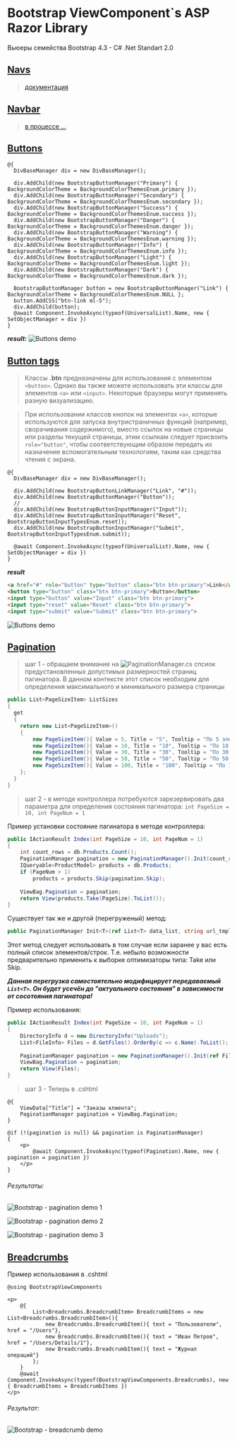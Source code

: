 # Bootstrap ViewComponent`s ASP Razor Library
Вьюеры семейства Bootstrap 4.3 - C# .Net Standart 2.0

## [Navs](https://getbootstrap.com/docs/4.3/components/navs/)
> [документация](https://github.com/badhitman/BootstrapViewComponentsRazorLibrary/tree/master/Components/bootstrap/navs)

## [Navbar](https://getbootstrap.com/docs/4.3/components/navbar/)
> [в процессе ...](https://github.com/badhitman/BootstrapViewComponentsRazorLibrary/tree/master/Components/bootstrap/navbar)

## [Buttons](https://getbootstrap.com/docs/4.3/components/buttons/)

```cshtml
@{
  DivBaseManager div = new DivBaseManager();

  div.AddChild(new BootstrapButtonManager("Primary") { BackgroundColorTheme = BackgroundColorThemesEnum.primary });
  div.AddChild(new BootstrapButtonManager("Secondary") { BackgroundColorTheme = BackgroundColorThemesEnum.secondary });
  div.AddChild(new BootstrapButtonManager("Success") { BackgroundColorTheme = BackgroundColorThemesEnum.success });
  div.AddChild(new BootstrapButtonManager("Danger") { BackgroundColorTheme = BackgroundColorThemesEnum.danger });
  div.AddChild(new BootstrapButtonManager("Warning") { BackgroundColorTheme = BackgroundColorThemesEnum.warning });
  div.AddChild(new BootstrapButtonManager("Info") { BackgroundColorTheme = BackgroundColorThemesEnum.info });
  div.AddChild(new BootstrapButtonManager("Light") { BackgroundColorTheme = BackgroundColorThemesEnum.light });
  div.AddChild(new BootstrapButtonManager("Dark") { BackgroundColorTheme = BackgroundColorThemesEnum.dark });

  BootstrapButtonManager button = new BootstrapButtonManager("Link") { BackgroundColorTheme = BackgroundColorThemesEnum.NULL };
  button.AddCSS("btn-link ml-5");
  div.AddChild(button);
  @await Component.InvokeAsync(typeof(UniversalList).Name, new { SetObjectManager = div })
}
```

***result:***
![Buttons demo](./demo/btn-demo.jpg)

## [Button tags](https://getbootstrap.com/docs/4.3/components/buttons/#button-tags)

> Классы **.btn** предназначены для использования с элементом `<button>`.
Однако вы также можете использовать эти классы для элементов `<a>` или `<input>`. Некоторые браузеры могут применять разную визуализацию.

> При использовании классов кнопок на элементах `<a>`, которые используются для запуска внутристраничных функций (например, сворачивания содержимого), 
вместо ссылок на новые страницы или разделы текущей страницы, этим ссылкам следует присвоить `role="button"`, 
чтобы соответствующим образом передать их назначение вспомогательным технологиям, таким как средства чтения с экрана.

```cshtml
@{
  DivBaseManager div = new DivBaseManager();

  div.AddChild(new BootstrapButtonLinkManager("Link", "#"));
  div.AddChild(new BootstrapButtonManager("Button"));
  //
  div.AddChild(new BootstrapButtonInputManager("Input"));
  div.AddChild(new BootstrapButtonInputManager("Reset", BootstrapButtonInputTypesEnum.reset));
  div.AddChild(new BootstrapButtonInputManager("Submit", BootstrapButtonInputTypesEnum.submit));

  @await Component.InvokeAsync(typeof(UniversalList).Name, new { SetObjectManager = div })
}
```
***result***
```html
<a href="#" role="button" type="button" class="btn btn-primary">Link</a>
<button type="button" class="btn btn-primary">Button</button>
<input type="button" value="Input" class="btn btn-primary">
<input type="reset" value="Reset" class="btn btn-primary">
<input type="submit" value="Submit" class="btn btn-primary">
```
![Buttons demo](./demo/btn-tags-demo.png)


## [Pagination](https://getbootstrap.com/docs/4.3/components/pagination/)

> шаг 1 - обращаем внимание на ![PaginationManager.cs](https://github.com/badhitman/BootstrapViewComponentsRazorLibrary/blob/master/Service/PaginationManager.cs) спсиок предустановленных допустимых размерностей страниц пагинатора.
В данном контексте этот список необходим для определения максимального и минимального размера страницы

```c#
public List<PageSizeItem> ListSizes
{
  get
  {
    return new List<PageSizeItem>()
    {
        new PageSizeItem(){ Value = 5, Title = "5", Tooltip = "По 5 элементов на странице" },
        new PageSizeItem(){ Value = 10, Title = "10", Tooltip = "По 10 элементов на странице" },
        new PageSizeItem(){ Value = 30, Title = "30", Tooltip = "По 30 элементов на странице" },
        new PageSizeItem(){ Value = 50, Title = "50", Tooltip = "По 50 элементов на странице" },
        new PageSizeItem(){ Value = 100, Title = "100", Tooltip = "По 100 элементов на странице" }
    };
  }
}
```

> шаг 2 - в методе контроллера потребуются зарезервировать два параметра для определения состояния пагинатора: `int PageSize = 10, int PageNum = 1`


Пример установки состояние пагинатора в методе контроллера:
```c#
public IActionResult Index(int PageSize = 10, int PageNum = 1)
{
	int count_rows = db.Products.Count();
	PaginationManager pagination = new PaginationManager().Init(count_rows, this.HttpContext.Request.Path.Value + "?", PageNum, PageSize);
	IQueryable<ProductModel> products = db.Products;
	if (PageNum > 1)
		products = products.Skip(pagination.Skip);
	
	ViewBag.Pagination = pagination;
	return View(products.Take(PageSize).ToList());
}
```

Существует так же и другой (перегруженый) метод:
```c#
public PaginationManager Init<T>(ref List<T> data_list, string url_tmpl, int _PageNum, int _PageSize)
```
Этот метод следует использовать в том случае если заранее у вас есть полный список элементов/строк. Т.е. небыло возможности предварительно применить к выборке оптимизаторы типа: Take или Skip.

***Данная перегрузка самостоятельно модифицирует передаваемый `List<T>`. Он будет усечён до "актуального состояния" в зависимости от сосотояния пагинатора!*** 

Пример использования:
```c#
public IActionResult Index(int PageSize = 10, int PageNum = 1)
{
	DirectoryInfo d = new DirectoryInfo("Uploads");
	List<FileInfo> Files = d.GetFiles().OrderBy(c => c.Name).ToList();
	
	PaginationManager pagination = new PaginationManager().Init(ref Files, this.HttpContext.Request.Path.Value + "?", PageNum, PageSize);
	ViewBag.Pagination = pagination;
	return View(Files);
}
```

> шаг 3 - Теперь в .cshtml 

```cshtml
@{
    ViewData["Title"] = "Заказы клиента";
    PaginationManager pagination = ViewBag.Pagination;
}

@if (!(pagination is null) && pagination is PaginationManager)
{
    <p>
        @await Component.InvokeAsync(typeof(Pagination).Name, new { pagination = pagination })
    </p>
}
```

###### Результаты:

![Bootstrap - pagination demo 1](./demo/pagination.png)

![Bootstrap - pagination demo 2](./demo/pagination2.png)

![Bootstrap - pagination demo 3](./demo/pagination3.png)


## [Breadcrumbs](https://getbootstrap.com/docs/4.3/components/breadcrumb/)
Пример использования в .cshtml
```cshtml
@using BootstrapViewComponents

<p>
    @{
        List<Breadcrumbs.BreadcrumbItem> BreadcrumbItems = new List<Breadcrumbs.BreadcrumbItem>(){
            new Breadcrumbs.BreadcrumbItem(){ text = "Пользователи", href = "/Users"},
            new Breadcrumbs.BreadcrumbItem(){ text = "Иван Петров", href = "/Users/Details/1"},
            new Breadcrumbs.BreadcrumbItem(){ text = "Журнал операций"}
        };
    }
    @await Component.InvokeAsync(typeof(BootstrapViewComponents.Breadcrumbs), new { BreadcrumbItems = BreadcrumbItems })
</p>
```

###### Результат:

![Bootstrap - breadcrumb demo](./demo/breadcrumb.png)

